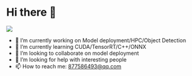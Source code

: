 # Hi there 👋
<img src="https://github-readme-stats.vercel.app/api?username=Crescent-Ao&show_icons=true">

- 🔭 I’m currently working on Model deployment/HPC/Object Detection
- 🌱 I’m currently learning CUDA/TensorRT/C++/ONNX
- 👯 I’m looking to collaborate on model deployment
- 🤔 I’m looking for help with interesting people
- 📫 How to reach me: 877586493@qq.com 

